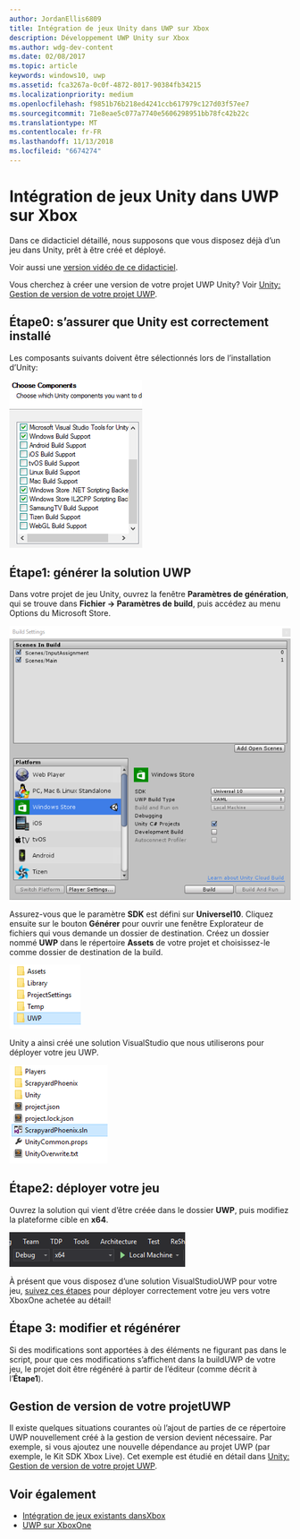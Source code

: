 ```yaml
---
author: JordanEllis6809
title: Intégration de jeux Unity dans UWP sur Xbox
description: Développement UWP Unity sur Xbox
ms.author: wdg-dev-content
ms.date: 02/08/2017
ms.topic: article
keywords: windows10, uwp
ms.assetid: fca3267a-0c0f-4872-8017-90384fb34215
ms.localizationpriority: medium
ms.openlocfilehash: f9851b76b218ed4241ccb617979c127d03f57ee7
ms.sourcegitcommit: 71e8eae5c077a7740e5606298951bb78fc42b22c
ms.translationtype: MT
ms.contentlocale: fr-FR
ms.lasthandoff: 11/13/2018
ms.locfileid: "6674274"
---
```

# <a name="bringing-unity-games-to-uwp-on-xbox"></a>Intégration de jeux Unity dans UWP sur Xbox


Dans ce didacticiel détaillé, nous supposons que vous disposez déjà d’un jeu dans Unity, prêt à être créé et déployé.

Voir aussi une [version vidéo de ce didacticiel](https://www.youtube.com/watch?v=f0Ptvw7k-CE).

Vous cherchez à créer une version de votre projet UWP Unity? Voir [Unity: Gestion de version de votre projet UWP](development-lanes-unity-versioning.md).

## <a name="step-0-ensure-unity-is-installed-correctly"></a>Étape0: s’assurer que Unity est correctement installé

Les composants suivants doivent être sélectionnés lors de l’installation d’Unity:

![Composants d’installation Unity](images/unity-install-components.png)

## <a name="step-1-building-the-uwp-solution"></a>Étape1: générer la solution UWP

Dans votre projet de jeu Unity, ouvrez la fenêtre **Paramètres de génération**, qui se trouve dans **Fichier -&gt; Paramètres de build**, puis accédez au menu Options du Microsoft Store.

![Fenêtre Paramètres de build](images/build-settings.png)

Assurez-vous que le paramètre **SDK** est défini sur **Universel10**. Cliquez ensuite sur le bouton **Générer** pour ouvrir une fenêtre Explorateur de fichiers qui vous demande un dossier de destination. Créez un dossier nommé **UWP** dans le répertoire **Assets** de votre projet et choisissez-le comme dossier de destination de la build.

![Dossier de destination de la build](images/build-destination.png)

Unity a ainsi créé une solution VisualStudio que nous utiliserons pour déployer votre jeu UWP.

![Solution Visual Studio UWP](images/uwp-vs-solution.png)

## <a name="step-2-deploying-your-game"></a>Étape2: déployer votre jeu

Ouvrez la solution qui vient d’être créée dans le dossier **UWP**, puis modifiez la plateforme cible en **x64**.

![Plateforme de génération x64](images/x64-build-platform.png)

À présent que vous disposez d’une solution VisualStudioUWP pour votre jeu, [suivez ces étapes](getting-started.md) pour déployer correctement votre jeu vers votre XboxOne achetée au détail!

## <a name="step-3-modify-and-rebuild"></a>Étape 3: modifier et régénérer

Si des modifications sont apportées à des éléments ne figurant pas dans le script, pour que ces modifications s’affichent dans la buildUWP de votre jeu, le projet doit être régénéré à partir de l’éditeur (comme décrit à l’__Étape1__).

## <a name="versioning-your-uwp-project"></a>Gestion de version de votre projetUWP

Il existe quelques situations courantes où l’ajout de parties de ce répertoire UWP nouvellement créé à la gestion de version devient nécessaire. Par exemple, si vous ajoutez une nouvelle dépendance au projet UWP (par exemple, le Kit SDK Xbox Live).  Cet exemple est étudié en détail dans [Unity: Gestion de version de votre projet UWP](development-lanes-unity-versioning.md).

## <a name="see-also"></a>Voir également
- [Intégration de jeux existants dansXbox](development-lanes-landing.md)
- [UWP sur XboxOne](index.md)
